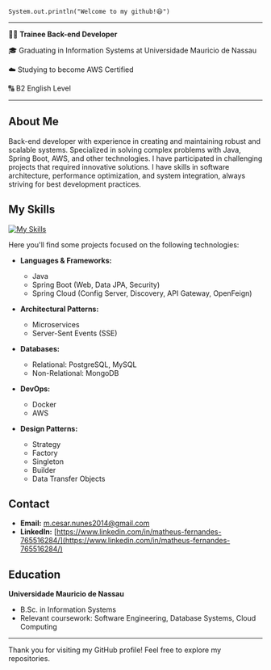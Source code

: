 <code>System.out.println("Welcome to my github!😆")</code>
<hr>

👨‍💻 **Trainee Back-end Developer**

🎓 Graduating in Information Systems at Universidade Mauricio de Nassau

☁️ Studying to become AWS Certified

🔠 B2 English Level

---

## About Me
Back-end developer with experience in creating and maintaining robust and scalable systems. Specialized in solving complex problems with Java, Spring Boot, AWS, and other technologies. I have participated in challenging projects that required innovative solutions. I have skills in software architecture, performance optimization, and system integration, always striving for best development practices.

## My Skills
[![My Skills](https://skillicons.dev/icons?i=java,spring,rabbitmq,aws,docker,mysql,postgresql,mongodb)](https://skillicons.dev)

Here you'll find some projects focused on the following technologies:

- **Languages & Frameworks:**
  - Java
  - Spring Boot (Web, Data JPA, Security)
  - Spring Cloud (Config Server, Discovery, API Gateway, OpenFeign)

- **Architectural Patterns:**
  - Microservices
  - Server-Sent Events (SSE)

- **Databases:**
  - Relational: PostgreSQL, MySQL
  - Non-Relational: MongoDB

- **DevOps:**
  - Docker
  - AWS

- **Design Patterns:**
  - Strategy
  - Factory
  - Singleton
  - Builder
  - Data Transfer Objects

## Contact
- **Email:** [m.cesar.nunes2014@gmail.com](mailto:m.cesar.nunes2014@gmail.com)
- **LinkedIn:** [https://www.linkedin.com/in/matheus-fernandes-765516284/](https://www.linkedin.com/in/matheus-fernandes-765516284/)

## Education
**Universidade Mauricio de Nassau**
- B.Sc. in Information Systems
- Relevant coursework: Software Engineering, Database Systems, Cloud Computing

---

Thank you for visiting my GitHub profile! Feel free to explore my repositories.

